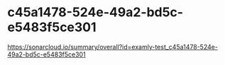 # c45a1478-524e-49a2-bd5c-e5483f5ce301
https://sonarcloud.io/summary/overall?id=examly-test_c45a1478-524e-49a2-bd5c-e5483f5ce301

